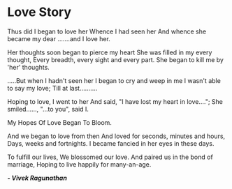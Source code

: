 # Love Story

Thus did I began to love her
    Whence I had seen her
And whence she became my dear
    .......and I love her.

Her thoughts soon began to pierce my heart
    She was filled in my every thought,
Every breadth, every sight and every part.
    She began to kill me by 'her' thoughts.

.....But when I hadn't seen her
    I began to cry and weep in me
I wasn't able to say my love;
    Till at last..........

Hoping to love, I went to her
    And said, "I have lost my heart in love....";
She smiled......,
    "...to you", said I.

My Hopes Of Love Began To Bloom.

And we began to love from then
    And loved for seconds, minutes and hours,
Days, weeks and fortnights.
    I became fancied in her eyes in these days.

To fulfill our lives,
    We blossomed our love.
And paired us in the bond of marriage,
    Hoping to live happily for many-an-age.
    
**_- Vivek Ragunathan_**
